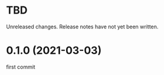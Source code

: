 TBD
===
Unreleased changes. Release notes have not yet been written.

0.1.0 (2021-03-03)
=====
first commit
